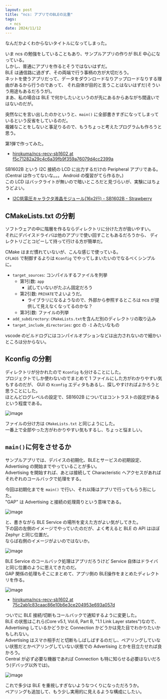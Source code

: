 ```yaml
---
layout: post
title: "ncs: アプリでのBLEの比重"
tags:
  - ncs
date: 2024/11/12
---
```


なんだかよくわからないタイトルになってしまった。

いま ncs の勉強をしていることもあり、サンプルアプリの作りが BLE 中心になっている。  
しかし、普通にアプリを作るとそうではないはずだ。  
BLE は通信路に過ぎず、その両端で行う事柄の方が大切だろう。  
ネットを使うアプリだって、データをダウンロードなりアップロードなりする理由があるから行うのであって、
それ自体が目的と言うことはないはずだ(そういう用途もあるだろうが)。  
まあ、私の場合は BLE で何かしたいというのが先にあるからあながち間違いではないのだが。

突然なにを言い出したのかというと、`main()` に全部書きすぎになってしまっているという反省をしているのだ。  
複雑なことをしないと事足りるので、もうちょっと考えたプログラムも作ろうと思う。

第1弾で作ってみた。

* [hirokuma/ncs-recv-sb1602 at f5c71282a29c4c6a39fb9f359a76079d4cc2399a](https://github.com/hirokuma/ncs-recv-sb1602/tree/f5c71282a29c4c6a39fb9f359a76079d4cc2399a)

SB1602B という I2C 接続の LCD に出力するだけの Peripheral アプリである。  
(Central は作ってないな。。。 Android の復習がてら作るか。)  
この LCD はバックライトが無いので暗いところだと見づらいが、実験にはちょうどよい。

* [I2C低電圧キャラクタ液晶モジュール(16x2行) - SB1602B - Strawberry](https://strawberry-linux.com/catalog/items?code=27001)

## CMakeLists.txt の分割

ソフトウェアの中に階層を作るならディレクトリに分けた方が扱いやすい。  
それにデバイスドライバは他のアプリで使い回すこともあるだろうから、
ディレクトリごとコピーして持って行ける方が簡単だ。

CMake はまだ慣れていないが、こんな感じで使っている。  
`CFLAGS` で制御するよりは `Kconfig` でやってしまいたいのでなるべくシンプルに。

* `target_sources`: コンパイルするファイルを列挙
  * 第1引数: `app`
    * 試していないがたぶん固定だろう
  * 第2引数: `PRIVATE`でよいようだ。
    * ライブラリになるようなので、外部から参照するところは ncs が提供して見えなくなってるのかな？
  * 第3引数: ファイルの列挙
* `add_subdirectory`: `CMakeLists.txt`を含んだ別のディレクトリの取り込み
* `target_include_directories`: gcc の `-I` みたいなもの

vscode のビルドログにはコンパイルオプションなどは出力されないので細かいところは分からない。

## Kconfig の分割

ディレクトリが分かれたので `Kconfig` も分けることにした。  
プロジェクトでしか使わないのでまとめて 1 ファイルにした方がわかりやすい気もするのだが、
GUI の `Kconfig` エディタもあるし、探しやすければよかろうと思うことにした。  
ほとんどログレベルの設定で、SB1602B についてはコントラストの設定があるという程度である。

![image](20241112a-1.png)

ファイルの分け方は `CMakeLists.txt` と同じようにした。  
一番上で全部やった方がわかりやすい気もするし、ちょっと悩ましい。

## `main()`に何をさせるか

サンプルアプリでは、デバイスの初期化、BLEとサービスの初期設定、Advertising の開始までやっていることが多い。  
Advertising を開始すれば、あとは接続して Characteristic へアクセスがあればそれぞれのコールバックで処理をする。

今回は初期化までを `main()` で行い、それ以降はアプリで行ってもらう形にした。  
"GAP" は Advertising と接続の処理周りという意味である。

![image](20241112a-2.png)

と、書きながら BLE Service の場所を変えた方がよい気がしてきた。  
下の図の左側のイメージでやっていたのだが、よく考えると BLE の API はほぼ Zephyr と同じ位置だ。  
ならば右側のイメージがよいのではないか。

![image](20241112a-3.png)

BLE Service のコールバック処理はアプリだろうけど Service 自体はドライバと同じ位置のように思えてきたのだ。  
GAP 関係の処理もそこにまとめて、アプリ側の BLE操作をまとめたディレクトリを作る。

![image](20241112a-4.png)

* [hirokuma/ncs-recv-sb1602 at 75c2ab1c83caac86e10b6e3ce204953e693a057d](https://github.com/hirokuma/ncs-recv-sb1602/tree/75c2ab1c83caac86e10b6e3ce204953e693a057d)

ついでに BLE 接続/切断もコールバックで通知するように変更した。  
BLE の状態はこれら(Core v5.1, Vol.6, Part B, "1.1 Link Layer states")なので、Advertising しているかどうかと Connection かどうかは見た目でわかりたいかもしれない。  
Advertising はスマホ相手だと切断もしばしばするのだし、ペアリングしていない状態だとかペアリングしていない状態での Advertising とかを目立たせれば良かろう。  
Central が必ず必要な機器であれば Connection も特に知らせる必要はないだろう(デバッグ以外では)。

![image](20241112a-5.png)

これで多少は BLE を重視しすぎないようなつくりになっただろうか。  
ペアリングも追加して、もう少し実用的に見えるような構成にしたい。
